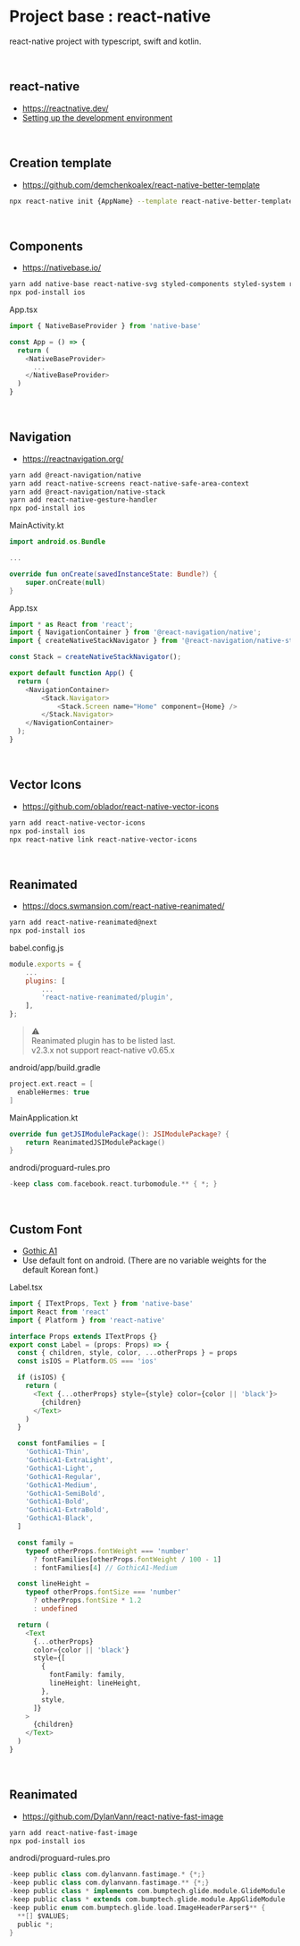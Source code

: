 # Project base : react-native

react-native project with typescript, swift and kotlin.

<br/>

## react-native

- https://reactnative.dev/
- [Setting up the development environment](https://reactnative.dev/docs/0.64/environment-setup)

<br/>

## Creation template

- https://github.com/demchenkoalex/react-native-better-template

```bash
npx react-native init {AppName} --template react-native-better-template
```

<br/>

## Components

- https://nativebase.io/

```bash
yarn add native-base react-native-svg styled-components styled-system react-native-safe-area-context
npx pod-install ios
```

App.tsx
```typescript
import { NativeBaseProvider } from 'native-base'

const App = () => {
  return (
    <NativeBaseProvider>
      ...
    </NativeBaseProvider>
  )
}
```

<br/>

## Navigation

- https://reactnavigation.org/

```bash
yarn add @react-navigation/native
yarn add react-native-screens react-native-safe-area-context
yarn add @react-navigation/native-stack
yarn add react-native-gesture-handler
npx pod-install ios
```

MainActivity.kt
```kotlin
import android.os.Bundle

...

override fun onCreate(savedInstanceState: Bundle?) {
    super.onCreate(null)
}
```

App.tsx
```typescript
import * as React from 'react';
import { NavigationContainer } from '@react-navigation/native';
import { createNativeStackNavigator } from '@react-navigation/native-stack';

const Stack = createNativeStackNavigator();

export default function App() {
  return (
    <NavigationContainer>
        <Stack.Navigator>
            <Stack.Screen name="Home" component={Home} />
        </Stack.Navigator>
    </NavigationContainer>
  );
}
```

<br/>

## Vector Icons

- https://github.com/oblador/react-native-vector-icons

```bash
yarn add react-native-vector-icons
npx pod-install ios
npx react-native link react-native-vector-icons
```

<br/>

## Reanimated

- https://docs.swmansion.com/react-native-reanimated/

```bash
yarn add react-native-reanimated@next
npx pod-install ios
```

babel.config.js
```javascript
module.exports = {
    ...
    plugins: [
        ...
        'react-native-reanimated/plugin',
    ],
};
```

> ⚠️   
> Reanimated plugin has to be listed last.  
> v2.3.x not support react-native v0.65.x

android/app/build.gradle
```gradle
project.ext.react = [
  enableHermes: true
]
```

MainApplication.kt
```kotlin
override fun getJSIModulePackage(): JSIModulePackage? {
    return ReanimatedJSIModulePackage()
}
```

androdi/proguard-rules.pro
```gradle
-keep class com.facebook.react.turbomodule.** { *; }
```

<br/>

## Custom Font

- [Gothic A1](https://fonts.google.com/specimen/Gothic+A1)
- Use default font on android.
  (There are no variable weights for the default Korean font.)

Label.tsx
```typescript
import { ITextProps, Text } from 'native-base'
import React from 'react'
import { Platform } from 'react-native'

interface Props extends ITextProps {}
export const Label = (props: Props) => {
  const { children, style, color, ...otherProps } = props
  const isIOS = Platform.OS === 'ios'

  if (isIOS) {
    return (
      <Text {...otherProps} style={style} color={color || 'black'}>
        {children}
      </Text>
    )
  }

  const fontFamilies = [
    'GothicA1-Thin',
    'GothicA1-ExtraLight',
    'GothicA1-Light',
    'GothicA1-Regular',
    'GothicA1-Medium',
    'GothicA1-SemiBold',
    'GothicA1-Bold',
    'GothicA1-ExtraBold',
    'GothicA1-Black',
  ]

  const family =
    typeof otherProps.fontWeight === 'number'
      ? fontFamilies[otherProps.fontWeight / 100 - 1]
      : fontFamilies[4] // GothicA1-Medium

  const lineHeight =
    typeof otherProps.fontSize === 'number'
      ? otherProps.fontSize * 1.2
      : undefined

  return (
    <Text
      {...otherProps}
      color={color || 'black'}
      style={[
        {
          fontFamily: family,
          lineHeight: lineHeight,
        },
        style,
      ]}
    >
      {children}
    </Text>
  )
}
```

<br/>

## Reanimated

- https://github.com/DylanVann/react-native-fast-image

```bash
yarn add react-native-fast-image
npx pod-install ios
```

androdi/proguard-rules.pro
```gradle
-keep public class com.dylanvann.fastimage.* {*;}
-keep public class com.dylanvann.fastimage.** {*;}
-keep public class * implements com.bumptech.glide.module.GlideModule
-keep public class * extends com.bumptech.glide.module.AppGlideModule
-keep public enum com.bumptech.glide.load.ImageHeaderParser$** {
  **[] $VALUES;
  public *;
}
```